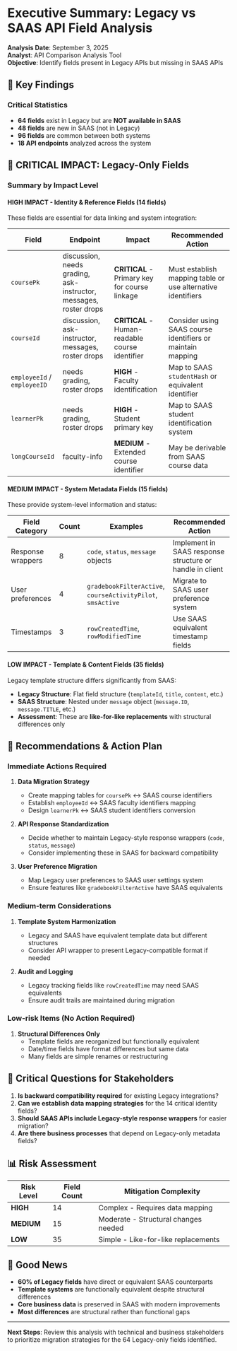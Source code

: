 # Executive Summary: Legacy vs SAAS API Field Analysis

**Analysis Date**: September 3, 2025  
**Analyst**: API Comparison Analysis Tool  
**Objective**: Identify fields present in Legacy APIs but missing in SAAS APIs

## 🎯 Key Findings

### Critical Statistics
- **64 fields** exist in Legacy but are **NOT available in SAAS**
- **48 fields** are new in SAAS (not in Legacy)
- **96 fields** are common between both systems
- **18 API endpoints** analyzed across the system

## 🔴 CRITICAL IMPACT: Legacy-Only Fields

### Summary by Impact Level

#### **HIGH IMPACT** - Identity & Reference Fields (14 fields)
These fields are essential for data linking and system integration:

| Field | Endpoint | Impact | Recommended Action |
|-------|----------|---------|-------------------|
| `coursePk` | discussion, needs grading, ask-instructor, messages, roster drops | **CRITICAL** - Primary key for course linkage | Must establish mapping table or use alternative identifiers |
| `courseId` | discussion, ask-instructor, messages, roster drops | **CRITICAL** - Human-readable course identifier | Consider using SAAS course identifiers or maintain mapping |
| `employeeId` / `employeeID` | needs grading, roster drops | **HIGH** - Faculty identification | Map to SAAS `studentHash` or equivalent identifier |
| `learnerPk` | needs grading, roster drops | **HIGH** - Student primary key | Map to SAAS student identification system |
| `longCourseId` | faculty-info | **MEDIUM** - Extended course identifier | May be derivable from SAAS course data |

#### **MEDIUM IMPACT** - System Metadata Fields (15 fields)
These provide system-level information and status:

| Field Category | Count | Examples | Recommended Action |
|----------------|-------|----------|-------------------|
| Response wrappers | 8 | `code`, `status`, `message` objects | Implement in SAAS response structure or handle in client |
| User preferences | 4 | `gradebookFilterActive`, `courseActivityPilot`, `smsActive` | Migrate to SAAS user preference system |
| Timestamps | 3 | `rowCreatedTime`, `rowModifiedTime` | Use SAAS equivalent timestamp fields |

#### **LOW IMPACT** - Template & Content Fields (35 fields)
Legacy template structure differs significantly from SAAS:

- **Legacy Structure**: Flat field structure (`templateId`, `title`, `content`, etc.)
- **SAAS Structure**: Nested under `message` object (`message.ID`, `message.TITLE`, etc.)
- **Assessment**: These are **like-for-like replacements** with structural differences only

## 🎯 Recommendations & Action Plan

### Immediate Actions Required

1. **Data Migration Strategy**
   - Create mapping tables for `coursePk` ↔ SAAS course identifiers
   - Establish `employeeId` ↔ SAAS faculty identifiers mapping
   - Design `learnerPk` ↔ SAAS student identifiers conversion

2. **API Response Standardization**
   - Decide whether to maintain Legacy-style response wrappers (`code`, `status`, `message`)
   - Consider implementing these in SAAS for backward compatibility

3. **User Preference Migration**
   - Map Legacy user preferences to SAAS user settings system
   - Ensure features like `gradebookFilterActive` have SAAS equivalents

### Medium-term Considerations

1. **Template System Harmonization**
   - Legacy and SAAS have equivalent template data but different structures
   - Consider API wrapper to present Legacy-compatible format if needed

2. **Audit and Logging**
   - Legacy tracking fields like `rowCreatedTime` may need SAAS equivalents
   - Ensure audit trails are maintained during migration

### Low-risk Items (No Action Required)

1. **Structural Differences Only**
   - Template fields are reorganized but functionally equivalent
   - Date/time fields have format differences but same data
   - Many fields are simple renames or restructuring

## 🚨 Critical Questions for Stakeholders

1. **Is backward compatibility required** for existing Legacy integrations?
2. **Can we establish data mapping strategies** for the 14 critical identity fields?
3. **Should SAAS APIs include Legacy-style response wrappers** for easier migration?
4. **Are there business processes** that depend on Legacy-only metadata fields?

## 📊 Risk Assessment

| Risk Level | Field Count | Mitigation Complexity |
|------------|-------------|----------------------|
| **HIGH** | 14 | Complex - Requires data mapping |
| **MEDIUM** | 15 | Moderate - Structural changes needed |
| **LOW** | 35 | Simple - Like-for-like replacements |

## 🎉 Good News

- **60% of Legacy fields** have direct or equivalent SAAS counterparts
- **Template systems** are functionally equivalent despite structural differences
- **Core business data** is preserved in SAAS with modern improvements
- **Most differences** are structural rather than functional gaps

---

**Next Steps**: Review this analysis with technical and business stakeholders to prioritize migration strategies for the 64 Legacy-only fields identified.